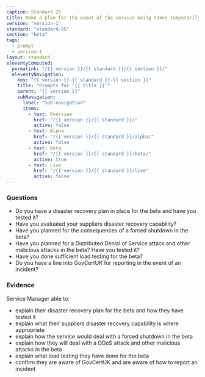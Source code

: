```yaml
---
caption: Standard 25
title: Make a plan for the event of the service being taken temporarily offline.
version: "version-1"
standard: "standard-25"
section: "beta"
tags:
  - prompt
  - version-1
layout: standard
eleventyComputed:
  permalink: "/{{ version }}/{{ standard }}/{{ section }}/"
  eleventyNavigation:
    key: "{{ version }}-{{ standard }}-{{ section }}"
    title: "Prompts for ‘{{ title }}’"
    parent: "{{ version }}"
    subNavigation:
      label: "Sub-navigation"
      items:
        - text: Overview
          href: "/{{ version }}/{{ standard }}/"
          active: false
        - text: Alpha
          href: "/{{ version }}/{{ standard }}/alpha/"
          active: false
        - text: Beta
          href: "/{{ version }}/{{ standard }}/beta/"
          active: true
        - text: Live
          href: "/{{ version }}/{{ standard }}/live"
          active: false
---
```


### Questions

- Do you have a disaster recovery plan in place for the beta and have you tested it?
- Have you evaluated your suppliers disaster recovery capability?
- Have you planned for the consequences of a forced shutdown in the beta?
- Have you planned for a Distributed Denial of Service attack and other malicious attacks in the beta? Have you tested it?
- Have you done sufficient load testing for the beta?
- Do you have a line into GovCertUK for reporting in the event of an incident?

### Evidence

Service Manager able to:

- explain their disaster recovery plan for the beta and how they have tested it
- explain what their suppliers disaster recovery capability is where appropriate
- explain how the service would deal with a forced shutdown in the beta
- explain how they will deal with a DDoS attack and other malicious attacks in the beta
- explain what load testing they have done for the beta
- confirm they are aware of GovCertUK and are aware of how to report an incident
